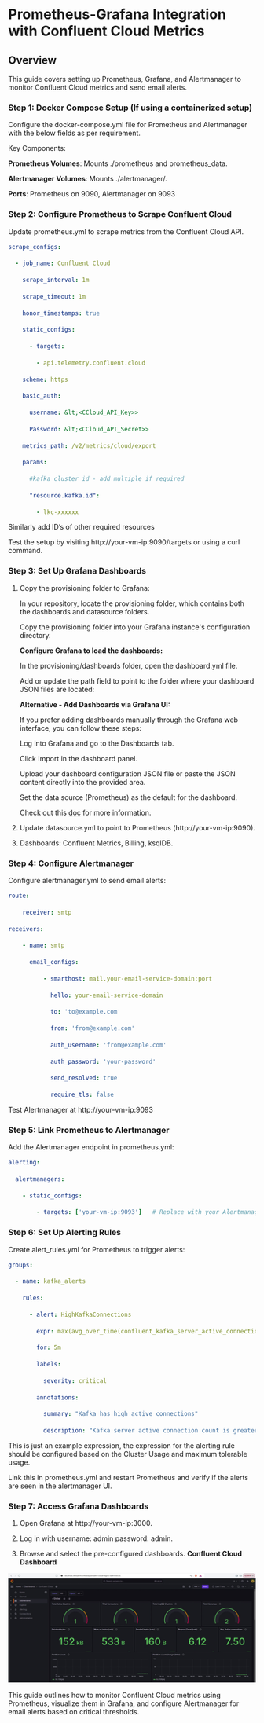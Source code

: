# Prometheus-Grafana Integration with Confluent Cloud Metrics


## Overview

This guide covers setting up Prometheus, Grafana, and Alertmanager to monitor Confluent Cloud metrics and send email alerts.


### Step 1: Docker Compose Setup (If using a containerized setup)

Configure the  docker-compose.yml file for Prometheus and Alertmanager with the below fields as per requirement.

Key Components:

 
**Prometheus Volumes**: Mounts ./prometheus and prometheus_data.
 
**Alertmanager Volumes**: Mounts ./alertmanager/.

**Ports**: Prometheus on 9090, Alertmanager on 9093

### Step 2: Configure Prometheus to Scrape Confluent Cloud

Update prometheus.yml to scrape metrics from the Confluent Cloud API.

```yaml
scrape_configs:

  - job_name: Confluent Cloud

    scrape_interval: 1m

    scrape_timeout: 1m

    honor_timestamps: true

    static_configs:

      - targets:

        - api.telemetry.confluent.cloud

    scheme: https

    basic_auth:

      username: &lt;<CCloud_API_Key>>

      Password: &lt;<CCloud_API_Secret>>

    metrics_path: /v2/metrics/cloud/export

    params:

      #kafka cluster id - add multiple if required

      "resource.kafka.id":

        - lkc-xxxxxx
```

Similarly add ID’s of other required resources

Test the setup by visiting http://your-vm-ip:9090/targets or using a curl command.


### Step 3: Set Up Grafana Dashboards

1. Copy the provisioning folder to Grafana:

   In your repository, locate the provisioning folder, which contains both the dashboards and datasource folders.

   Copy the provisioning folder into your Grafana instance's configuration directory.

   **Configure Grafana to load the dashboards:**

   In the provisioning/dashboards folder, open the dashboard.yml file.

   Add or update the path field to point to the folder where your dashboard JSON files are located:

   **Alternative - Add Dashboards via Grafana UI:**

   If you prefer adding dashboards manually through the Grafana web interface, you can follow these steps:

   Log into Grafana and go to the Dashboards tab.
   
   Click Import in the dashboard panel.
   
   Upload your dashboard configuration JSON file or paste the JSON content directly into the provided area.
   
   Set the data source (Prometheus) as the default for the dashboard.

   Check out this [doc](https://grafana.com/docs/grafana/latest/dashboards/build-dashboards/import-dashboards/) for more information.

2. Update datasource.yml to point to Prometheus (http://your-vm-ip:9090).


3. Dashboards: Confluent Metrics, Billing, ksqlDB.

### Step 4: Configure Alertmanager

Configure alertmanager.yml to send email alerts:

```yaml
route:

    receiver: smtp

receivers:

    - name: smtp

      email_configs:

          - smarthost: mail.your-email-service-domain:port

            hello: your-email-service-domain

            to: 'to@example.com'

            from: 'from@example.com'

            auth_username: 'from@example.com'

            auth_password: 'your-password'

            send_resolved: true

            require_tls: false
```

Test Alertmanager at http://your-vm-ip:9093 


### Step 5: Link Prometheus to Alertmanager

Add the Alertmanager endpoint in prometheus.yml:

```yaml
alerting:

  alertmanagers:

    - static_configs:

        - targets: ['your-vm-ip:9093']   # Replace with your Alertmanager IP and port
```

### Step 6: Set Up Alerting Rules

Create alert_rules.yml for Prometheus to trigger alerts:

```yaml
groups:

  - name: kafka_alerts

    rules:

      - alert: HighKafkaConnections

        expr: max(avg_over_time(confluent_kafka_server_active_connection_count[10m])) > 50

        for: 5m

        labels:

          severity: critical

        annotations:

          summary: "Kafka has high active connections"

          description: "Kafka server active connection count is greater than 50 for more than 5 minutes."

```

This is just an example expression, the expression for the alerting rule should be configured based on the Cluster Usage and maximum tolerable usage.

Link this in prometheus.yml and restart Prometheus and verify if the alerts are seen in the alertmanager UI.



### Step 7: Access Grafana Dashboards


1. Open Grafana at http://your-vm-ip:3000.


2. Log in with 
   username: admin
   password: admin.


3. Browse and select the pre-configured dashboards.
   **Confluent Cloud Dashboard**

![alt_text](img/grafana1.jpeg "image_tooltip")


This guide outlines how to monitor Confluent Cloud metrics using Prometheus, visualize them in Grafana, and configure Alertmanager for email alerts based on critical thresholds.
